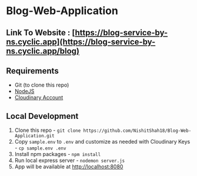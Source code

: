 # Blog-Web-Application

## Link To Website : [https://blog-service-by-ns.cyclic.app](https://blog-service-by-ns.cyclic.app/blog)

## Requirements
- Git (to clone this repo)
- [NodeJS](https://nodejs.org/en/)
- [Cloudinary Account](https://cloudinary.com/)

## Local Development
1. Clone this repo - `git clone https://github.com/NishitShah18/Blog-Web-Application.git`
2. Copy `sample.env` to `.env` and customize as needed with Cloudinary Keys - `cp sample.env .env`
3. Install npm packages - `npm install`
4. Run local express server - `nodemon server.js`
5. App will be available at [http://localhost:8080](http://localhost:8080)
